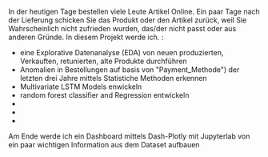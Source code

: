 In der heutigen Tage bestellen viele Leute Artikel Online. Ein paar Tage nach der Lieferung schicken Sie das Produkt oder den Artikel zurück, weil Sie Wahrscheinlich nicht zufrieden wurden, das/der nicht passt oder aus anderen Gründe. 
In diesem Projekt werde ich. :
- eine Explorative Datenanalyse (EDA) von neuen produzierten, Verkauften, retunierten, alte Produkte  durchführen
- Anomalien in Bestellungen auf basis von "Payment_Methode") der letzten drei Jahre  mittels Statistiche Methoden erkennen
- Multivariate LSTM Models enwickeln 
- random forest classifier and Regression entwickeln
-
-
-
Am Ende werde ich ein Dashboard mittels Dash-Plotly mit Jupyterlab von ein paar wichtigen Information aus dem Dataset aufbauen
